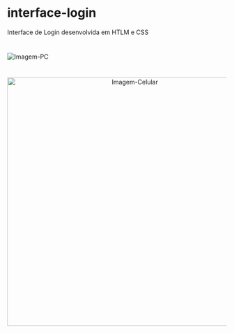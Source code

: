 # interface-login
Interface de Login desenvolvida em HTLM e CSS

#

<img src="https://user-images.githubusercontent.com/106355029/224457674-ed74786f-6e95-4d8d-8403-e07d8adec25c.png" alt="Imagem-PC">
 
#
 
<div align="center">
  <img src="https://user-images.githubusercontent.com/106355029/224457836-c7806dc4-db69-4ecf-afbb-c8e399d87a66.jpeg" alt="Imagem-Celular" height="570">
</div>
